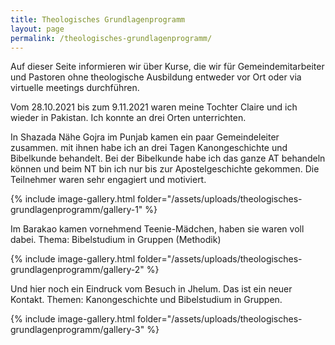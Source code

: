 ```yaml
---
title: Theologisches Grundlagenprogramm
layout: page
permalink: /theologisches-grundlagenprogramm/
---
```

Auf dieser Seite informieren wir über Kurse, die wir für Gemeindemitarbeiter und Pastoren ohne theologische Ausbildung entweder vor Ort oder via virtuelle meetings durchführen.

Vom 28.10.2021 bis zum 9.11.2021 waren meine Tochter Claire und ich wieder in Pakistan. Ich konnte an drei Orten unterrichten.

In Shazada Nähe Gojra im Punjab kamen ein paar Gemeindeleiter zusammen. mit ihnen habe ich an drei Tagen Kanongeschichte und Bibelkunde behandelt. Bei der Bibelkunde habe ich das ganze AT behandeln können und beim NT bin ich nur bis zur Apostelgeschichte gekommen. Die Teilnehmer waren sehr engagiert und motiviert.

{% include image-gallery.html folder="/assets/uploads/theologisches-grundlagenprogramm/gallery-1" %}

Im Barakao kamen vornehmend Teenie-Mädchen, haben sie waren voll dabei. Thema: Bibelstudium in Gruppen (Methodik)

{% include image-gallery.html folder="/assets/uploads/theologisches-grundlagenprogramm/gallery-2" %}

Und hier noch ein Eindruck vom Besuch in Jhelum. Das ist ein neuer Kontakt. Themen: Kanongeschichte und Bibelstudium in Gruppen.

{% include image-gallery.html folder="/assets/uploads/theologisches-grundlagenprogramm/gallery-3" %}

<script type="text/javascript" src="/assets/js/lightbox.js"></script>
<link rel="stylesheet" href="/assets/css/lightbox.css">